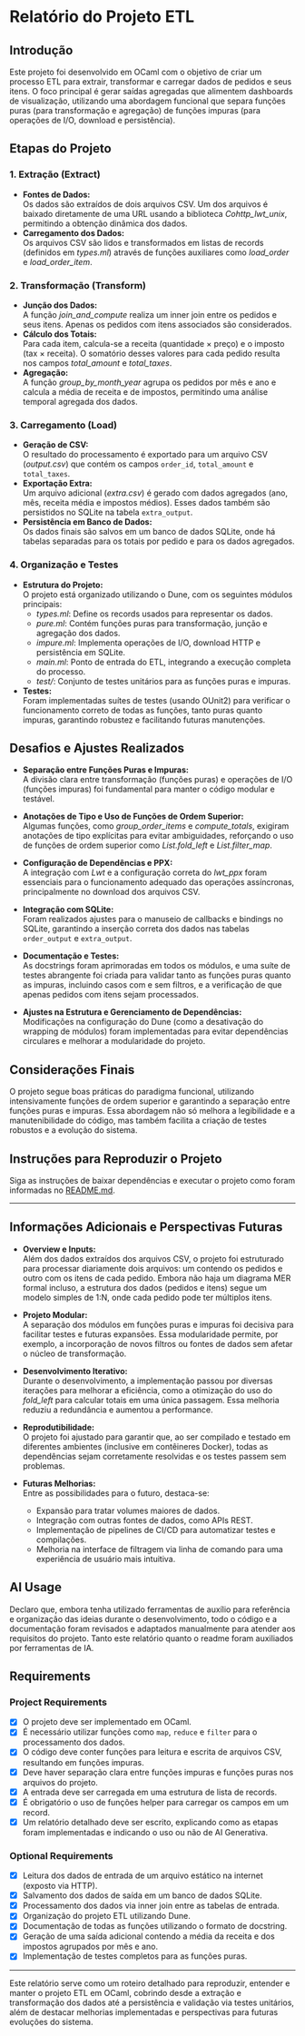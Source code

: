 # Relatório do Projeto ETL

## Introdução

Este projeto foi desenvolvido em OCaml com o objetivo de criar um processo ETL para extrair, transformar e carregar dados de pedidos e seus itens. O foco principal é gerar saídas agregadas que alimentem dashboards de visualização, utilizando uma abordagem funcional que separa funções puras (para transformação e agregação) de funções impuras (para operações de I/O, download e persistência).

## Etapas do Projeto

### 1. Extração (Extract)
- **Fontes de Dados:**  
  Os dados são extraídos de dois arquivos CSV. Um dos arquivos é baixado diretamente de uma URL usando a biblioteca *Cohttp_lwt_unix*, permitindo a obtenção dinâmica dos dados.
- **Carregamento dos Dados:**  
  Os arquivos CSV são lidos e transformados em listas de records (definidos em *types.ml*) através de funções auxiliares como *load_order* e *load_order_item*.

### 2. Transformação (Transform)
- **Junção dos Dados:**  
  A função *join_and_compute* realiza um inner join entre os pedidos e seus itens. Apenas os pedidos com itens associados são considerados.
- **Cálculo dos Totais:**  
  Para cada item, calcula-se a receita (quantidade × preço) e o imposto (tax × receita). O somatório desses valores para cada pedido resulta nos campos *total_amount* e *total_taxes*.
- **Agregação:**  
  A função *group_by_month_year* agrupa os pedidos por mês e ano e calcula a média de receita e de impostos, permitindo uma análise temporal agregada dos dados.

### 3. Carregamento (Load)
- **Geração de CSV:**  
  O resultado do processamento é exportado para um arquivo CSV (*output.csv*) que contém os campos `order_id`, `total_amount` e `total_taxes`.
- **Exportação Extra:**  
  Um arquivo adicional (*extra.csv*) é gerado com dados agregados (ano, mês, receita média e impostos médios). Esses dados também são persistidos no SQLite na tabela `extra_output`.
- **Persistência em Banco de Dados:**  
  Os dados finais são salvos em um banco de dados SQLite, onde há tabelas separadas para os totais por pedido e para os dados agregados.

### 4. Organização e Testes
- **Estrutura do Projeto:**  
  O projeto está organizado utilizando o Dune, com os seguintes módulos principais:
  - *types.ml*: Define os records usados para representar os dados.
  - *pure.ml*: Contém funções puras para transformação, junção e agregação dos dados.
  - *impure.ml*: Implementa operações de I/O, download HTTP e persistência em SQLite.
  - *main.ml*: Ponto de entrada do ETL, integrando a execução completa do processo.
  - *test/*: Conjunto de testes unitários para as funções puras e impuras.
- **Testes:**  
  Foram implementadas suítes de testes (usando OUnit2) para verificar o funcionamento correto de todas as funções, tanto puras quanto impuras, garantindo robustez e facilitando futuras manutenções.

## Desafios e Ajustes Realizados

- **Separação entre Funções Puras e Impuras:**  
  A divisão clara entre transformação (funções puras) e operações de I/O (funções impuras) foi fundamental para manter o código modular e testável.

- **Anotações de Tipo e Uso de Funções de Ordem Superior:**  
  Algumas funções, como *group_order_items* e *compute_totals*, exigiram anotações de tipo explícitas para evitar ambiguidades, reforçando o uso de funções de ordem superior como *List.fold_left* e *List.filter_map*.

- **Configuração de Dependências e PPX:**  
  A integração com *Lwt* e a configuração correta do *lwt_ppx* foram essenciais para o funcionamento adequado das operações assíncronas, principalmente no download dos arquivos CSV.

- **Integração com SQLite:**  
  Foram realizados ajustes para o manuseio de callbacks e bindings no SQLite, garantindo a inserção correta dos dados nas tabelas `order_output` e `extra_output`.

- **Documentação e Testes:**  
  As docstrings foram aprimoradas em todos os módulos, e uma suíte de testes abrangente foi criada para validar tanto as funções puras quanto as impuras, incluindo casos com e sem filtros, e a verificação de que apenas pedidos com itens sejam processados.

- **Ajustes na Estrutura e Gerenciamento de Dependências:**  
  Modificações na configuração do Dune (como a desativação do wrapping de módulos) foram implementadas para evitar dependências circulares e melhorar a modularidade do projeto.

## Considerações Finais

O projeto segue boas práticas do paradigma funcional, utilizando intensivamente funções de ordem superior e garantindo a separação entre funções puras e impuras. Essa abordagem não só melhora a legibilidade e a manutenibilidade do código, mas também facilita a criação de testes robustos e a evolução do sistema.

## Instruções para Reproduzir o Projeto

Siga as instruções de baixar dependências e executar o projeto como foram informadas no [README.md](README.md).

---

## Informações Adicionais e Perspectivas Futuras

- **Overview e Inputs:**  
  Além dos dados extraídos dos arquivos CSV, o projeto foi estruturado para processar diariamente dois arquivos: um contendo os pedidos e outro com os itens de cada pedido. Embora não haja um diagrama MER formal incluso, a estrutura dos dados (pedidos e itens) segue um modelo simples de 1:N, onde cada pedido pode ter múltiplos itens.

- **Projeto Modular:**  
  A separação dos módulos em funções puras e impuras foi decisiva para facilitar testes e futuras expansões. Essa modularidade permite, por exemplo, a incorporação de novos filtros ou fontes de dados sem afetar o núcleo de transformação.

- **Desenvolvimento Iterativo:**  
  Durante o desenvolvimento, a implementação passou por diversas iterações para melhorar a eficiência, como a otimização do uso do *fold_left* para calcular totais em uma única passagem. Essa melhoria reduziu a redundância e aumentou a performance.

- **Reprodutibilidade:**  
  O projeto foi ajustado para garantir que, ao ser compilado e testado em diferentes ambientes (inclusive em contêineres Docker), todas as dependências sejam corretamente resolvidas e os testes passem sem problemas.

- **Futuras Melhorias:**  
  Entre as possibilidades para o futuro, destaca-se:
  - Expansão para tratar volumes maiores de dados.
  - Integração com outras fontes de dados, como APIs REST.
  - Implementação de pipelines de CI/CD para automatizar testes e compilações.
  - Melhoria na interface de filtragem via linha de comando para uma experiência de usuário mais intuitiva.

## AI Usage

Declaro que, embora tenha utilizado ferramentas de auxílio para referência e organização das ideias durante o desenvolvimento, todo o código e a documentação foram revisados e adaptados manualmente para atender aos requisitos do projeto. Tanto este relatório quanto o readme foram auxiliados por ferramentas de IA.

## Requirements

### Project Requirements
- [x] O projeto deve ser implementado em OCaml.
- [x] É necessário utilizar funções como `map`, `reduce` e `filter` para o processamento dos dados.
- [x] O código deve conter funções para leitura e escrita de arquivos CSV, resultando em funções impuras.
- [x] Deve haver separação clara entre funções impuras e funções puras nos arquivos do projeto.
- [x] A entrada deve ser carregada em uma estrutura de lista de records.
- [x] É obrigatório o uso de funções helper para carregar os campos em um record.
- [x] Um relatório detalhado deve ser escrito, explicando como as etapas foram implementadas e indicando o uso ou não de AI Generativa.

### Optional Requirements
- [x] Leitura dos dados de entrada de um arquivo estático na internet (exposto via HTTP).
- [x] Salvamento dos dados de saída em um banco de dados SQLite.
- [x] Processamento dos dados via inner join entre as tabelas de entrada.
- [x] Organização do projeto ETL utilizando Dune.
- [x] Documentação de todas as funções utilizando o formato de docstring.
- [x] Geração de uma saída adicional contendo a média da receita e dos impostos agrupados por mês e ano.
- [x] Implementação de testes completos para as funções puras.

---

Este relatório serve como um roteiro detalhado para reproduzir, entender e manter o projeto ETL em OCaml, cobrindo desde a extração e transformação dos dados até a persistência e validação via testes unitários, além de destacar melhorias implementadas e perspectivas para futuras evoluções do sistema.
